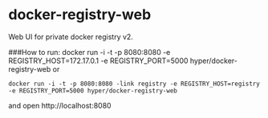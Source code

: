 # docker-registry-web

Web UI for private docker registry v2.

###How to run:
    docker run -i -t -p 8080:8080 -e REGISTRY_HOST=172.17.0.1 -e REGISTRY_PORT=5000 hyper/docker-registry-web
or
    
    docker run -i -t -p 8080:8080 -link registry -e REGISTRY_HOST=registry -e REGISTRY_PORT=5000 hyper/docker-registry-web
     
and open http://localhost:8080